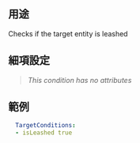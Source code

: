 ## 用途
Checks if the target entity is leashed


## 細項設定
>*This condition has no attributes*


## 範例
```yml
  TargetConditions:
  - isLeashed true
```